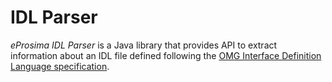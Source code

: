 # IDL Parser

*eProsima IDL Parser* is a Java library that provides API to extract information about an IDL file defined following the [OMG Interface Definition Language specification](https://www.omg.org/spec/IDL/4.2/About-IDL).
